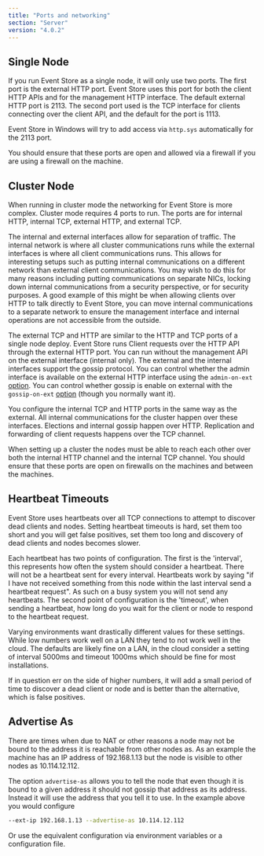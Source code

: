 ```yaml
---
title: "Ports and networking"
section: "Server"
version: "4.0.2"
---
```


## Single Node

If you run Event Store as a single node, it will only use two ports. The first port is the external HTTP port. Event Store uses this port for both the client HTTP APIs and for the management HTTP interface. The default external HTTP port is 2113. The second port used is the TCP interface for clients connecting over the client API, and the default for the port is 1113.

Event Store in Windows will try to add access via `http.sys` automatically for the 2113 port.

You should ensure that these ports are open and allowed via a firewall if you are using a firewall on the machine.

## Cluster Node

When running in cluster mode the networking for Event Store is more complex. Cluster mode requires 4 ports to run. The ports are for internal HTTP, internal TCP, external HTTP, and external TCP.

The internal and external interfaces allow for separation of traffic. The internal network is where all cluster communications runs while the external interfaces is where all client communications runs. This allows for interesting setups such as putting internal communications on a different network than external client communications. You may wish to do this for many reasons including putting communications on separate NICs, locking down internal communications from a security perspective, or for security purposes. A good example of this might be when allowing clients over HTTP to talk directly to Event Store, you can move internal communications to a separate network to ensure the management interface and internal operations are not accessible from the outside.

The external TCP and HTTP are similar to the HTTP and TCP ports of a single node deploy. Event Store runs Client requests over the HTTP API through the external HTTP port. You can run without the management API on the external interface (internal only). The external and the internal interfaces support the gossip protocol. You can control whether the admin interface is available on the external HTTP interface using the `admin-on-ext` [option]({{site.baseurl}}/server/command-line-arguments). You can control whether gossip is enable on external with the `gossip-on-ext` [option]({{site.baseurl}}/server/command-line-arguments) (though you normally want it).

You configure the internal TCP and HTTP ports in the same way as the external. All internal communications for the cluster happen over these interfaces. Elections and internal gossip happen over HTTP. Replication and forwarding of client requests happens over the TCP channel.

When setting up a cluster the nodes must be able to reach each other over both the internal HTTP channel and the internal TCP channel. You should ensure that these ports are open on firewalls on the machines and between the machines.

## Heartbeat Timeouts

Event Store uses heartbeats over all TCP connections to attempt to discover dead clients and nodes. Setting heartbeat timeouts is hard, set them too short and you will get false positives, set them too long and discovery of dead clients and nodes becomes slower.

Each heartbeat has two points of configuration. The first is the 'interval', this represents how often the system should consider a heartbeat. There will not be a heartbeat sent for every interval. Heartbeats work by saying "if I have not received something from this node within the last interval send a heartbeat request". As such on a busy system you will not send any heartbeats. The second point of configuration is the 'timeout', when sending a heartbeat, how long do you wait for the client or node to respond to the heartbeat request.

Varying environments want drastically different values for these settings. While low numbers work well on a LAN they tend to not work well in the cloud. The defaults are likely fine on a LAN, in the cloud consider a setting of interval 5000ms and timeout 1000ms which should be fine for most installations.

<span class="note--warning">If in question err on the side of higher numbers, it will add a small period of time to discover a dead client or node and is better than the alternative, which is false positives.

## Advertise As

There are times when due to NAT <!-- TODO: Which is? What I think it is --> or other reasons a node may not be bound to the address it is reachable from other nodes as. As an example the machine has an IP address of 192.168.1.13 but the node is visible to other nodes as 10.114.12.112.

The option `advertise-as` allows you to tell the node that even though it is bound to a given address it should not gossip that address as its address. Instead it will use the address that you tell it to use. In the example above you would configure

```bash
--ext-ip 192.168.1.13 --advertise-as 10.114.12.112
```

Or use the equivalent configuration via environment variables or a configuration file.
